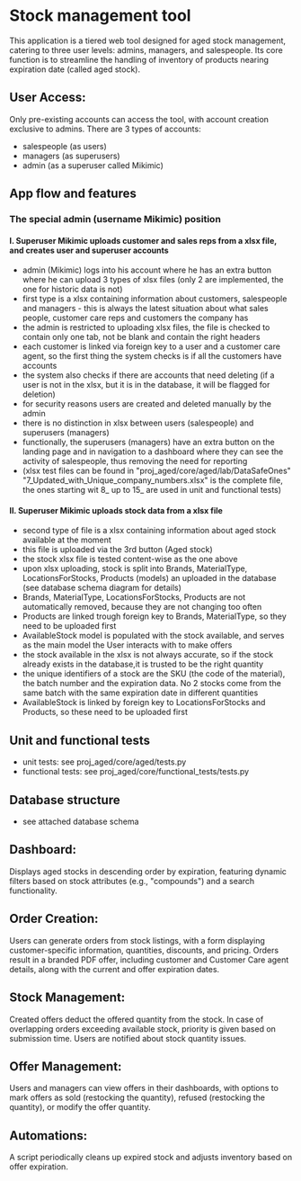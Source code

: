 # Stock management tool
This application is a tiered web tool designed for aged stock management, catering to three user levels: admins, managers, and salespeople. 
Its core function is to streamline the handling of inventory of products nearing expiration date (called aged stock).

## User Access: 
Only pre-existing accounts can access the tool, with account creation exclusive to admins.
There are 3 types of accounts:
* salespeople (as users)
* managers (as superusers)
* admin (as a superuser called Mikimic)

## App flow and features
### The special admin (username Mikimic) position
#### I. Superuser Mikimic uploads customer and sales reps from a xlsx file, and creates user and superuser accounts
* admin (Mikimic) logs into his account where he has an extra button where he can upload 3 types of xlsx files (only 2 are implemented, the one for historic data is not)
* first type is a xlsx containing information about customers, salespeople and managers - this is always the latest situation about what sales people, customer care reps and customers the company has
* the admin is restricted to uploading xlsx files, the file is checked to contain only one tab, not be blank and contain the right headers
* each customer is linked via foreign key to a user and a customer care agent, so the first thing the system checks is if all the customers have accounts
* the system also checks if there are accounts that need deleting (if a user is not in the xlsx, but it is in the database, it will be flagged for deletion)
* for security reasons users are created and deleted manually by the admin 
* there is no distinction in xlsx between users (salespeople) and superusers (managers)
* functionally, the superusers (managers) have an extra button on the landing page and in navigation to a dashboard where they can see the activity of salespeople, thus removing the need for reporting
 * (xlsx test files can be found in "proj_aged/core/aged/lab/DataSafeOnes" "7_Updated_with_Unique_company_numbers.xlsx" is the complete file, the ones starting wit 8_ up to 15_ are used in unit and functional tests)
#### II. Superuser Mikimic uploads stock data from a xlsx file 
* second type of file is a xlsx containing information about aged stock available at the moment 
* this file is uploaded via the 3rd button (Aged stock)
* the stock xlsx file is tested content-wise as the one above
* upon xlsx uploading, stock is split into Brands, MaterialType, LocationsForStocks, Products (models) an uploaded in the database (see database schema diagram for details)
* Brands, MaterialType, LocationsForStocks, Products are not automatically removed, because they are not changing too often
* Products are linked trough foreign key to Brands, MaterialType, so they need to be uploaded first
* AvailableStock model is populated with the stock available, and serves as the main model the User interacts with to make offers 
* the stock available in the xlsx is not always accurate, so if the stock already exists in the database,it is trusted to be the right quantity
* the unique identifiers of a stock are the SKU (the code of the material), the batch number and the expiration data. No 2 stocks come from the same batch with the same expiration date in different quantities
* AvailableStock is linked by foreign key to LocationsForStocks and Products, so these need to be uploaded first

## Unit and functional tests
* unit tests: see proj_aged/core/aged/tests.py  
* functional tests: see proj_aged/core/functional_tests/tests.py  

## Database structure
* see attached database schema

## Dashboard: 
Displays aged stocks in descending order by expiration, featuring dynamic filters based on stock attributes (e.g., "compounds") and a search functionality.

## Order Creation: 
Users can generate orders from stock listings, with a form displaying customer-specific information, quantities, discounts, and pricing. Orders result in a branded PDF offer, including customer and Customer Care agent details, along with the current and offer expiration dates.

## Stock Management: 
Created offers deduct the offered quantity from the stock. In case of overlapping orders exceeding available stock, priority is given based on submission time. Users are notified about stock quantity issues.

## Offer Management: 
Users and managers can view offers in their dashboards, with options to mark offers as sold (restocking the quantity), refused (restocking the quantity), or modify the offer quantity.

## Automations: 
A script periodically cleans up expired stock and adjusts inventory based on offer expiration.